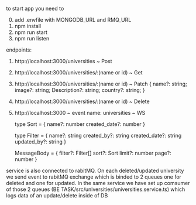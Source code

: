to start app you need to

0. add .envfile with MONGODB_URL and RMQ_URL
1. npm install
2. npm run start
3. npm run listen



endpoints:
  1. http://localhost:3000/universities ~ Post
  3. http://localhost:3000/universities/:(name or id) ~ Get
  4. http://localhost:3000/universities/:(name or id) ~ Patch
      {
        name?: string;
        image?: string;
        Description?: string;
        country?: string;
      }
  4. http://localhost:3000/universities/:(name or id) ~ Delete
  5. http://localhost:3000 ~ event name: universities ~ WS


       type Sort = {
          name?: number
          created_date?: number
       }

      type Filter = {
        name?: string
        created_by?: string
        created_date?: string
        updated_by?: string
      }

      MessageBody = {
        filter?: Filter[]
        sort?: Sort
        limit?: number
        page?: number
      }
      

service is also connected to rabitMQ. 
On each deleted/updated university we send event to rabitMQ exchange which is binded to 2 queues one for deleted and one for updated.
In the same service we have set up comsumer of those 2 queues (BE TASK/src/universities/universities.service.ts) which logs data of an update/delete inside of DB 
     


